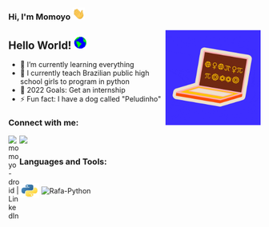 ### Hi, I'm Momoyo  <img src="https://github.com/momoyo-droid/momoyo-droid/blob/main/Assets/Hi.gif" width="25px">

<img align="right" alt="PC GIF" src="https://github.com/momoyo-droid/momoyo-droid/blob/main/Assets/female.gif" width="190px" />


## Hello World! <img src="https://github.com/momoyo-droid/momoyo-droid/blob/main/Assets/Earth.gif" width="25px">

- 🌱 I’m currently learning everything 
- 👯 I currently teach Brazilian public high school girls to program in python
- 🥅 2022 Goals: Get an internship
- ⚡ Fun fact: I have a dog called "Peludinho"

### Connect with me:

[<img align="left" alt="momoyo-droid | LinkedIn" width="22px" src="https://cdn.jsdelivr.net/gh/devicons/devicon/icons/linkedin/linkedin-original.svg" />][linkedin]
<a href = "mailto:anacristina.silvadeoliveira11@gmail.com"><img src="https://img.shields.io/badge/-Gmail-%23333?style=for-the-badge&logo=gmail&logoColor=white" target="_blank"></a>
<br />

### Languages and Tools:

<div style="display: inline_block"><br> 
    <img align="center" alt="Rafa-Python" height="30" width="40" src="https://raw.githubusercontent.com/devicons/devicon/master/icons/python/python-original.svg">
    <img align="center" alt="Rafa-Python" height="30" width="40" src="https://cdn.jsdelivr.net/gh/devicons/devicon/icons/c/c-original.svg">
</div>

<br />
<br />

[linkedin]: https://www.linkedin.com/in/ana-de-oliveira-a76027198/
